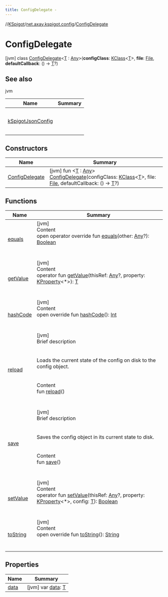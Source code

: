 ```yaml
---
title: ConfigDelegate -
---
```

//[KSpigot](../../index.md)/[net.axay.kspigot.config](../index.md)/[ConfigDelegate](index.md)



# ConfigDelegate  
 [jvm] class [ConfigDelegate](index.md)<[T](index.md) : [Any](https://kotlinlang.org/api/latest/jvm/stdlib/kotlin/-any/index.html)>(**configClass**: [KClass](https://kotlinlang.org/api/latest/jvm/stdlib/kotlin.reflect/-k-class/index.html)<[T](index.md)>, **file**: [File](https://docs.oracle.com/javase/8/docs/api/java/io/File.html), **defaultCallback**: () -> [T](index.md)?)   


## See also  
  
jvm  
  
|  Name|  Summary| 
|---|---|
| [kSpigotJsonConfig](../k-spigot-json-config.md)| <br><br><br><br>
  


## Constructors  
  
|  Name|  Summary| 
|---|---|
| [ConfigDelegate](-config-delegate.md)|  [jvm] fun <[T](index.md) : [Any](https://kotlinlang.org/api/latest/jvm/stdlib/kotlin/-any/index.html)> [ConfigDelegate](-config-delegate.md)(configClass: [KClass](https://kotlinlang.org/api/latest/jvm/stdlib/kotlin.reflect/-k-class/index.html)<[T](index.md)>, file: [File](https://docs.oracle.com/javase/8/docs/api/java/io/File.html), defaultCallback: () -> [T](index.md)?)   <br>


## Functions  
  
|  Name|  Summary| 
|---|---|
| [equals](../../net.axay.kspigot.utils/-registerable-command/index.md#kotlin/Any/equals/#kotlin.Any?/PointingToDeclaration/)| [jvm]  <br>Content  <br>open operator override fun [equals](../../net.axay.kspigot.utils/-registerable-command/index.md#kotlin/Any/equals/#kotlin.Any?/PointingToDeclaration/)(other: [Any](https://kotlinlang.org/api/latest/jvm/stdlib/kotlin/-any/index.html)?): [Boolean](https://kotlinlang.org/api/latest/jvm/stdlib/kotlin/-boolean/index.html)  <br><br><br>
| [getValue](get-value.md)| [jvm]  <br>Content  <br>operator fun [getValue](get-value.md)(thisRef: [Any](https://kotlinlang.org/api/latest/jvm/stdlib/kotlin/-any/index.html)?, property: [KProperty](https://kotlinlang.org/api/latest/jvm/stdlib/kotlin.reflect/-k-property/index.html)<*>): [T](index.md)  <br><br><br>
| [hashCode](../../net.axay.kspigot.utils/-registerable-command/index.md#kotlin/Any/hashCode/#/PointingToDeclaration/)| [jvm]  <br>Content  <br>open override fun [hashCode](../../net.axay.kspigot.utils/-registerable-command/index.md#kotlin/Any/hashCode/#/PointingToDeclaration/)(): [Int](https://kotlinlang.org/api/latest/jvm/stdlib/kotlin/-int/index.html)  <br><br><br>
| [reload](reload.md)| [jvm]  <br>Brief description  <br><br><br>Loads the current state of the config on disk to the config object.<br><br>  <br>Content  <br>fun [reload](reload.md)()  <br><br><br>
| [save](save.md)| [jvm]  <br>Brief description  <br><br><br>Saves the config object in its current state to disk.<br><br>  <br>Content  <br>fun [save](save.md)()  <br><br><br>
| [setValue](set-value.md)| [jvm]  <br>Content  <br>operator fun [setValue](set-value.md)(thisRef: [Any](https://kotlinlang.org/api/latest/jvm/stdlib/kotlin/-any/index.html)?, property: [KProperty](https://kotlinlang.org/api/latest/jvm/stdlib/kotlin.reflect/-k-property/index.html)<*>, config: [T](index.md)): [Boolean](https://kotlinlang.org/api/latest/jvm/stdlib/kotlin/-boolean/index.html)  <br><br><br>
| [toString](../../net.axay.kspigot.utils/-registerable-command/index.md#kotlin/Any/toString/#/PointingToDeclaration/)| [jvm]  <br>Content  <br>open override fun [toString](../../net.axay.kspigot.utils/-registerable-command/index.md#kotlin/Any/toString/#/PointingToDeclaration/)(): [String](https://kotlinlang.org/api/latest/jvm/stdlib/kotlin/-string/index.html)  <br><br><br>


## Properties  
  
|  Name|  Summary| 
|---|---|
| [data](index.md#net.axay.kspigot.config/ConfigDelegate/data/#/PointingToDeclaration/)|  [jvm] var [data](index.md#net.axay.kspigot.config/ConfigDelegate/data/#/PointingToDeclaration/): [T](index.md)   <br>

